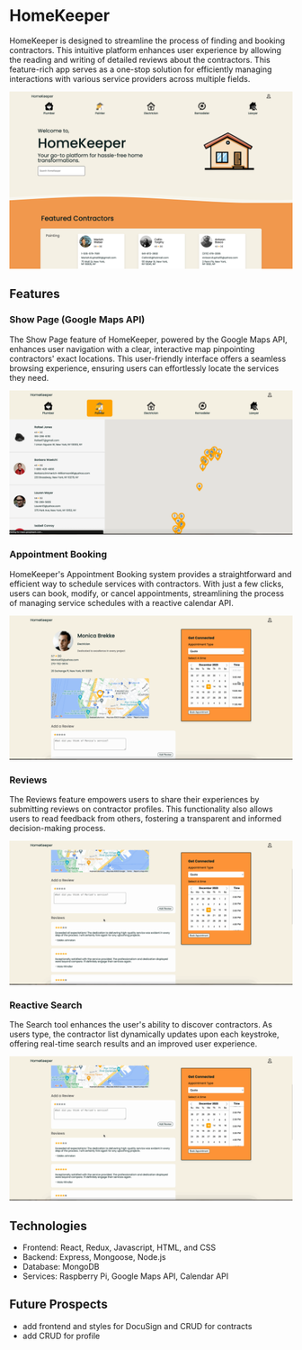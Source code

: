 # HomeKeeper

HomeKeeper is designed to streamline the process of finding and booking contractors. This intuitive platform enhances user experience by allowing the reading and writing of detailed reviews about the contractors. This feature-rich app serves as a one-stop solution for efficiently managing interactions with various service providers across multiple fields.


![plot](./frontend/src/img/_snippets/mainpageSnip.png)


## Features

### Show Page (Google Maps API)

The Show Page feature of HomeKeeper, powered by the Google Maps API, enhances user navigation with a clear, interactive map pinpointing contractors' exact locations. This user-friendly interface offers a seamless browsing experience, ensuring users can effortlessly locate the services they need.

![plot](./frontend/src/img/_snippets/ShowpageSnip.gif)

### Appointment Booking

HomeKeeper's Appointment Booking system provides a straightforward and efficient way to schedule services with contractors. With just a few clicks, users can book, modify, or cancel appointments, streamlining the process of managing service schedules with a reactive calendar API.

![plot](./frontend/src/img/_snippets/AppointmentSnip.gif)

### Reviews

The Reviews feature empowers users to share their experiences by submitting reviews on contractor profiles. This functionality also allows users to read feedback from others, fostering a transparent and informed decision-making process.

![plot](./frontend/src/img/_snippets/ReviewSnip.gif)

### Reactive Search

The Search tool enhances the user's ability to discover contractors. As users type, the contractor list dynamically updates upon each keystroke, offering real-time search results and an improved user experience.

![plot](./frontend/src/img/_snippets/ReviewSnip.gif)

## Technologies
+ Frontend: React, Redux, Javascript, HTML, and CSS
+ Backend: Express, Mongoose, Node.js
+ Database: MongoDB
+ Services: Raspberry Pi, Google Maps API, Calendar API

## Future Prospects
+ add frontend and styles for DocuSign and CRUD for contracts
+ add CRUD for profile
